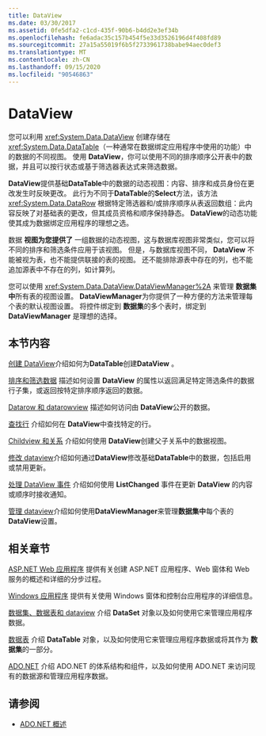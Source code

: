 ```yaml
---
title: DataView
ms.date: 03/30/2017
ms.assetid: 0fe5dfa2-c1cd-435f-90b6-b4dd2e3ef34b
ms.openlocfilehash: fe6adac35c157b454f5e33d3526196d4f408fd89
ms.sourcegitcommit: 27a15a55019f6b5f2733961738babe94aec0def3
ms.translationtype: MT
ms.contentlocale: zh-CN
ms.lasthandoff: 09/15/2020
ms.locfileid: "90546863"
---
```

# <a name="dataviews"></a>DataView
您可以利用 <xref:System.Data.DataView> 创建存储在 <xref:System.Data.DataTable>（一种通常在数据绑定应用程序中使用的功能）中的数据的不同视图。 使用 **DataView**，你可以使用不同的排序顺序公开表中的数据，并且可以按行状态或基于筛选器表达式来筛选数据。

 **DataView**提供基础**DataTable**中的数据的动态视图：内容、排序和成员身份在更改发生时反映更改。 此行为不同于**DataTable**的**Select**方法，该方法 <xref:System.Data.DataRow> 根据特定筛选器和/或排序顺序从表返回数组：此内容反映了对基础表的更改，但其成员资格和顺序保持静态。 **DataView**的动态功能使其成为数据绑定应用程序的理想之选。

 数据 **视图为您提供了** 一组数据的动态视图，这与数据库视图非常类似，您可以将不同的排序和筛选条件应用于该视图。 但是，与数据库视图不同， **DataView** 不能被视为表，也不能提供联接的表的视图。 还不能排除源表中存在的列，也不能追加源表中不存在的列，如计算列。

 您可以使用 <xref:System.Data.DataView.DataViewManager%2A> 来管理 **数据集中**所有表的视图设置。 **DataViewManager**为你提供了一种方便的方法来管理每个表的默认视图设置。 将控件绑定到 **数据集**的多个表时，绑定到 **DataViewManager** 是理想的选择。

## <a name="in-this-section"></a>本节内容
 [创建 DataView](creating-a-dataview.md)介绍如何为**DataTable**创建**DataView** 。

 [排序和筛选数据](sorting-and-filtering-data.md) 描述如何设置 **DataView** 的属性以返回满足特定筛选条件的数据行子集，或返回按特定排序顺序返回的数据。

 [Datarow 和 datarowview](datarows-and-datarowviews.md) 描述如何访问由 **DataView**公开的数据。

 [查找行](finding-rows.md) 介绍如何在 **DataView**中查找特定的行。

 [Childview 和关系](childviews-and-relations.md) 介绍如何使用 **DataView**创建父子关系中的数据视图。

 [修改 dataview](modifying-dataviews.md)介绍如何通过**DataView**修改基础**DataTable**中的数据，包括启用或禁用更新。

 [处理 DataView 事件](handling-dataview-events.md) 介绍如何使用 **ListChanged** 事件在更新 **DataView** 的内容或顺序时接收通知。

 [管理 dataview](managing-dataviews.md)介绍如何使用**DataViewManager**来管理**数据集中**每个表的**DataView**设置。

## <a name="related-sections"></a>相关章节
 [ASP.NET Web 应用程序](/previous-versions/655cec97(v=vs.100)) 提供有关创建 ASP.NET 应用程序、Web 窗体和 Web 服务的概述和详细的分步过程。

 [Windows 应用程序](/previous-versions/ms184421(v=vs.100)) 提供有关使用 Windows 窗体和控制台应用程序的详细信息。

 [数据集、数据表和 dataview](index.md) 介绍 **DataSet** 对象以及如何使用它来管理应用程序数据。

 [数据表](datatables.md) 介绍 **DataTable** 对象，以及如何使用它来管理应用程序数据或将其作为 **数据集**的一部分。

 [ADO.NET](../index.md) 介绍 ADO.NET 的体系结构和组件，以及如何使用 ADO.NET 来访问现有的数据源和管理应用程序数据。

## <a name="see-also"></a>请参阅

- [ADO.NET 概述](../ado-net-overview.md)
